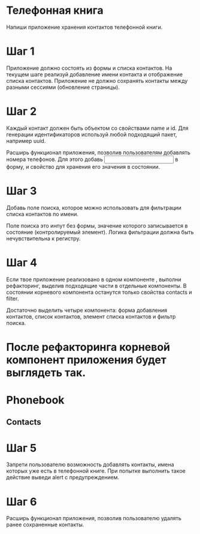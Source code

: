 # Телефонная книга
Напиши приложение хранения контактов телефонной книги.

# Шаг 1
Приложение должно состоять из формы и списка контактов.
На текущем шаге реализуй добавление имени контакта и отображение списка контактов.
Приложение не должно сохранять контакты между разными сессиями (обновление страницы).


# Шаг 2
Каждый контакт должен быть объектом со свойствами name и id.
Для генерации идентификаторов используй любой подходящий пакет, например uuid.

Расширь функционал приложения, позволив пользователям добавлять номера телефонов.
Для этого добавь <input type="tel"> в форму, и свойство для хранения его значения в состоянии.

# Шаг 3
Добавь поле поиска, которое можно использовать для фильтрации списка контактов по имени.

Поле поиска это инпут без формы, значение которого записывается в состояние (контролируемый элемент).
Логика фильтрации должна быть нечувствительна к регистру.

# Шаг 4
Если твое приложение реализовано в одном компоненте <App>, выполни рефакторинг, выделив подходящие части в отдельные компоненты.
  В состоянии корневого компонента <App> останутся только свойства contacts и filter.
  
Достаточно выделить четыре компонента: форма добавления контактов, список контактов, элемент списка контактов и фильтр поиска.

# После рефакторинга корневой компонент приложения будет выглядеть так.

<div>
  <h1>Phonebook</h1>
  <ContactForm ... />

  <h2>Contacts</h2>
  <Filter ... />
  <ContactList ... />
</div>

# Шаг 5
Запрети пользователю возможность добавлять контакты, имена которых уже есть в телефонной книге.
При попытке выполнить такое действие выведи alert с предупреждением.

# Шаг 6
Расширь функционал приложения, позволив пользователю удалять ранее сохраненные контакты.
